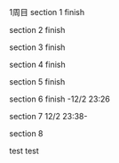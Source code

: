 1周目
section 1 finish

section 2 finish

section 3  finish

section 4 finish

section 5 finish

section 6 finish
-12/2 23:26

section 7 
12/2 23:38-

section 8

test
test